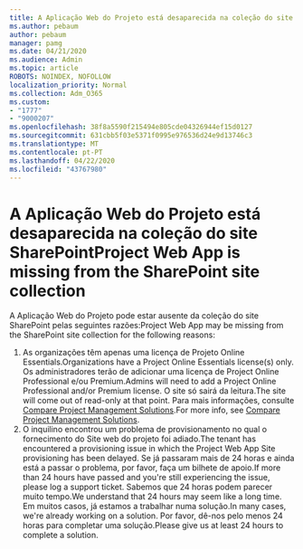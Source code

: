 ```yaml
---
title: A Aplicação Web do Projeto está desaparecida na coleção do site SharePoint
ms.author: pebaum
author: pebaum
manager: pamg
ms.date: 04/21/2020
ms.audience: Admin
ms.topic: article
ROBOTS: NOINDEX, NOFOLLOW
localization_priority: Normal
ms.collection: Adm_O365
ms.custom:
- "1777"
- "9000207"
ms.openlocfilehash: 38f8a5590f215494e805cde04326944ef15d0127
ms.sourcegitcommit: 631cbb5f03e5371f0995e976536d24e9d13746c3
ms.translationtype: MT
ms.contentlocale: pt-PT
ms.lasthandoff: 04/22/2020
ms.locfileid: "43767980"
---
```

# <a name="project-web-app-is-missing-from-the-sharepoint-site-collection"></a><span data-ttu-id="a60cd-102">A Aplicação Web do Projeto está desaparecida na coleção do site SharePoint</span><span class="sxs-lookup"><span data-stu-id="a60cd-102">Project Web App is missing from the SharePoint site collection</span></span>

<span data-ttu-id="a60cd-103">A Aplicação Web do Projeto pode estar ausente da coleção do site SharePoint pelas seguintes razões:</span><span class="sxs-lookup"><span data-stu-id="a60cd-103">Project Web App may be missing from the SharePoint site collection for the following reasons:</span></span>

1. <span data-ttu-id="a60cd-104">As organizações têm apenas uma licença de Projeto Online Essentials.</span><span class="sxs-lookup"><span data-stu-id="a60cd-104">Organizations have a Project Online Essentials license(s) only.</span></span> <span data-ttu-id="a60cd-105">Os administradores terão de adicionar uma licença de Project Online Professional e/ou Premium.</span><span class="sxs-lookup"><span data-stu-id="a60cd-105">Admins will need to add a Project Online Professional and/or Premium license.</span></span> <span data-ttu-id="a60cd-106">O site só sairá da leitura.</span><span class="sxs-lookup"><span data-stu-id="a60cd-106">The site will come out of read-only at that point.</span></span> <span data-ttu-id="a60cd-107">Para mais informações, consulte [Compare Project Management Solutions](https://products.office.com/project/compare-microsoft-project-management-software?tab=1).</span><span class="sxs-lookup"><span data-stu-id="a60cd-107">For more info, see [Compare Project Management Solutions](https://products.office.com/project/compare-microsoft-project-management-software?tab=1).</span></span>
2. <span data-ttu-id="a60cd-108">O inquilino encontrou um problema de provisionamento no qual o fornecimento do Site web do projeto foi adiado.</span><span class="sxs-lookup"><span data-stu-id="a60cd-108">The tenant has encountered a provisioning issue in which the Project Web App Site provisioning has been delayed.</span></span> <span data-ttu-id="a60cd-109">Se já passaram mais de 24 horas e ainda está a passar o problema, por favor, faça um bilhete de apoio.</span><span class="sxs-lookup"><span data-stu-id="a60cd-109">If more than 24 hours have passed and you're still experiencing the issue, please log a support ticket.</span></span> <span data-ttu-id="a60cd-110">Sabemos que 24 horas podem parecer muito tempo.</span><span class="sxs-lookup"><span data-stu-id="a60cd-110">We understand that 24 hours may seem like a long time.</span></span> <span data-ttu-id="a60cd-111">Em muitos casos, já estamos a trabalhar numa solução.</span><span class="sxs-lookup"><span data-stu-id="a60cd-111">In many cases, we're already working on a solution.</span></span> <span data-ttu-id="a60cd-112">Por favor, dê-nos pelo menos 24 horas para completar uma solução.</span><span class="sxs-lookup"><span data-stu-id="a60cd-112">Please give us at least 24 hours to complete a solution.</span></span>
